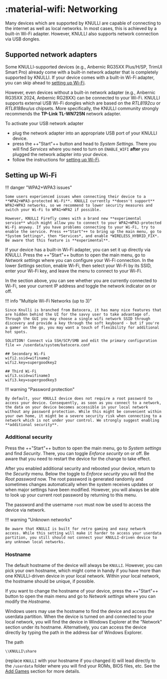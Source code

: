 # :material-wifi: Networking

Many devices which are supported by KNULLI are capable of connecting to the internet as well as local networks. In most cases, this is achieved by a built-in Wi-Fi adapter. However, KNULLI also supports network connection via USB dongles.

## Supported network adapters

Some KNULLI-supported devices (e.g., Anbernic RG35XX Plus/H/SP, TrimUI Smart Pro) already come with a built-in network adapter that is completely supported by KNULLI. If your device comes with a built-in Wi-Fi adapter, you can skip ahead to [setting up Wi-Fi](#setting-up-wi-fi).

However, even devices without a built-in network adapter (e.g., Anbernic RG35XX 2024, Anbernic RG28XX) can be connected to your Wi-Fi. KNULLI supports external USB Wi-Fi dongles which are based on the *RTL8192cu* or *RTL8188eu/us* chipsets. More specifically, the KNULLI community strongly recommends the **TP-Link TL-WN725N** network adapter.

To activate your USB network adapter

* plug the network adapter into an appropriate USB port of your KNULLI device.
* press the ++"Start"++ button and head to *System Settings*. There you will find *Services* where you need to turn on `ENABLE_WIFI` **after** you plugged the network adapter into your device.
* follow the instructions for [setting up Wi-Fi](#setting-up-wi-fi).

## Setting up Wi-Fi

!!! danger "WPA2+WPA3 issues"

    Some users experienced issues when connecting their device to a **WPA2+WPA3-protected Wi-Fi**. KNULLI currently **doesn't support** WPA2+WPA3 networks, so we recommend to lower security measures and switch your Wi-Fi to WPA1+WPA2 if possible.

    However, KNULLI Firefly comes with a brand new **experimental service** which might allow you to connect to your WPA2+WPA3-protected Wi-Fi anyway. If you have problems connecting to your Wi-Fi, try to enable the service. Press ++"Start"++ to bring up the main menu, go to *System Settings*, then *Services*, and enable *WIRELESS_HYBRID_FIX*. Be aware that this feature is **experimental**.
    
If your device has a built-in Wi-Fi adapter, you can set it up directly via KNULLI. Press the ++"Start"++ button to open the main menu, go to *Network settings* where you can configure your Wi-Fi connection. In the lower *Settings* section, enable Wi-Fi, then select your Wi-Fi by its SSID, enter your Wi-Fi key, and leave the menu to connect to your Wi-Fi.

In the section above, you can see whether you are currently connected to Wi-Fi, see your current IP address and toggle the network indicator on or off.

!!! info "Multiple Wi-Fi Networks (up to 3)"

    Since Knulli is branched from Batocera, it has many nice features that are hidden behind the UI for the savvy user to take advantage of. Through the GUI you may choose a single wifi network SSID through discovery and provide a key through the soft keyboard - but if you're a gamer on the go, you may want a touch of flexibility for additional hot spots.
    
    SOLUTION! Connect via SSH/SCP/SMB and edit the primary configuration file => /userdata/system/batocera.conf 

    ## Secondary Wi-Fi
    wifi2.ssid=wifiname2
    wifi2.key=supergoodkey2

    ## Third Wi-Fi
    wifi3.ssid=wifiname3
    wifi3.key=supergoodkey3    
    
!!! warning "Password protection"

    By default, your KNULLI device does not require a root password to access your device. Consequently, as soon as you connect to a network, the data on your device becomes accessible in your local network without any password protection. While this might be convenient within your own home, it might be a severe security risk when connecting to a network which is not under your control. We strongly suggest enabling **additional security**.

### Additional security

Press the ++"Start"++ button to open the main menu, go to *System settings* and find *Security*. There, you can toggle *Enforce security* on or off. Be aware that you need to restart the device for the change to take effect.

After you enabled additional security and rebooted your device, return to the *Security* menu. Below the toggle to *Enforce security* you will find the *Root password* now. The root password is generated randomly and sometimes changes automatically when the system receives updates or when major settings have been modified. However, you will always be able to look up your current root password by returning to this menu.

The password and the username `root` must now be used to access the device via network.

!!! warning "Unknown networks"

    Be aware that KNULLI is built for retro gaming and easy network access. While this setting will make it harder to access your userdata partition, you still should not connect your KNULLI-driven device to any unknown local networks.

### Hostname

The default hostname of the device will always be `KNULLI`. However, you can pick your own hostname, which might come in handy if you have more than one KNULLI-driven device in your local network. Within your local network, the hostname should be unique, if possible.

If you want to change the hostname of your device, press the ++"Start"++ button to open the main menu and go to *Network settings* where you can modify the *Hostname*.

Windows users may use the hostname to find the device and access the userdata partition. When the device is turned on and connected to your local network, you will find the device in Windows Explorer at the "Network" section under its hostname. Alternatively, you can access the device directly by typing the path in the address bar of Windows Explorer.

The path

```
\\KNULLI\share
```

(replace `KNULLI` with your hostname if you changed it) will lead directly to the `/userdata` folder where you will find your ROMs, BIOS files, etc. See the [Add Games](../../play/add-games) section for more details.
